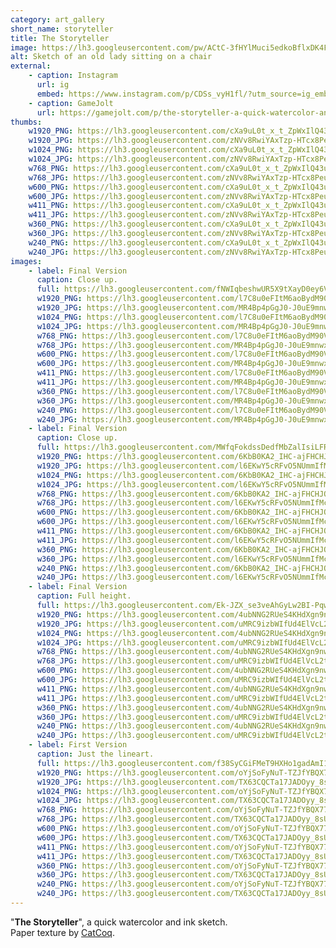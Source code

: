 ```yaml
---
category: art_gallery
short_name: storyteller
title: The Storyteller
image: https://lh3.googleusercontent.com/pw/ACtC-3fHYlMuci5edkoBflxDK4FUVbLto7651c-rRh2h5JPSmZpqglYrK0wcXJdiVWC7gNOStZInn7wZcsGSQxo9N3eiGnbMfT7xYhG4v-eo_p8VX4IloZnHDSVPmwgiuTd0mO11XdbvLo8peO-tmebLXPFV=w1200-h630-no?authuser=0
alt: Sketch of an old lady sitting on a chair
external:
    - caption: Instagram
      url: ig
      embed: https://www.instagram.com/p/CDSs_vyH1fl/?utm_source=ig_embed&amp;utm_campaign=loading
    - caption: GameJolt
      url: https://gamejolt.com/p/the-storyteller-a-quick-watercolor-and-ink-sketch-k4ngwusu
thumbs:
    w1920_PNG: https://lh3.googleusercontent.com/cXa9uL0t_x_t_ZpWxIlQ43uz2kme7sV0qs9WU5jCxx5tEwzMzSRMix1AtpxnlELgBTgTFVSs8a1_vj66fCdMMgrixXXbV4p4xWL5kchh4vyJWew1dZ-1sDWc1MYHGIn0PBfpUaNbnQ=w355
    w1920_JPG: https://lh3.googleusercontent.com/zNVv8RwiYAxTzp-HTcx8Peu5OtcBraJHoPafXUsPTxR3ZYZrpa1Kr_kb-ZMrqoFKzCyXSSYMHUQhaSoTJ0Zmg9c-uWupWsCmGeBXOQGt_7vEIoQ9LMyZXn7RuxFQxhUPrDfUwEjdwA=w355
    w1024_PNG: https://lh3.googleusercontent.com/cXa9uL0t_x_t_ZpWxIlQ43uz2kme7sV0qs9WU5jCxx5tEwzMzSRMix1AtpxnlELgBTgTFVSs8a1_vj66fCdMMgrixXXbV4p4xWL5kchh4vyJWew1dZ-1sDWc1MYHGIn0PBfpUaNbnQ=w284
    w1024_JPG: https://lh3.googleusercontent.com/zNVv8RwiYAxTzp-HTcx8Peu5OtcBraJHoPafXUsPTxR3ZYZrpa1Kr_kb-ZMrqoFKzCyXSSYMHUQhaSoTJ0Zmg9c-uWupWsCmGeBXOQGt_7vEIoQ9LMyZXn7RuxFQxhUPrDfUwEjdwA=w284
    w768_PNG: https://lh3.googleusercontent.com/cXa9uL0t_x_t_ZpWxIlQ43uz2kme7sV0qs9WU5jCxx5tEwzMzSRMix1AtpxnlELgBTgTFVSs8a1_vj66fCdMMgrixXXbV4p4xWL5kchh4vyJWew1dZ-1sDWc1MYHGIn0PBfpUaNbnQ=w213
    w768_JPG: https://lh3.googleusercontent.com/zNVv8RwiYAxTzp-HTcx8Peu5OtcBraJHoPafXUsPTxR3ZYZrpa1Kr_kb-ZMrqoFKzCyXSSYMHUQhaSoTJ0Zmg9c-uWupWsCmGeBXOQGt_7vEIoQ9LMyZXn7RuxFQxhUPrDfUwEjdwA=w213
    w600_PNG: https://lh3.googleusercontent.com/cXa9uL0t_x_t_ZpWxIlQ43uz2kme7sV0qs9WU5jCxx5tEwzMzSRMix1AtpxnlELgBTgTFVSs8a1_vj66fCdMMgrixXXbV4p4xWL5kchh4vyJWew1dZ-1sDWc1MYHGIn0PBfpUaNbnQ=w166
    w600_JPG: https://lh3.googleusercontent.com/zNVv8RwiYAxTzp-HTcx8Peu5OtcBraJHoPafXUsPTxR3ZYZrpa1Kr_kb-ZMrqoFKzCyXSSYMHUQhaSoTJ0Zmg9c-uWupWsCmGeBXOQGt_7vEIoQ9LMyZXn7RuxFQxhUPrDfUwEjdwA=w166
    w411_PNG: https://lh3.googleusercontent.com/cXa9uL0t_x_t_ZpWxIlQ43uz2kme7sV0qs9WU5jCxx5tEwzMzSRMix1AtpxnlELgBTgTFVSs8a1_vj66fCdMMgrixXXbV4p4xWL5kchh4vyJWew1dZ-1sDWc1MYHGIn0PBfpUaNbnQ=w114
    w411_JPG: https://lh3.googleusercontent.com/zNVv8RwiYAxTzp-HTcx8Peu5OtcBraJHoPafXUsPTxR3ZYZrpa1Kr_kb-ZMrqoFKzCyXSSYMHUQhaSoTJ0Zmg9c-uWupWsCmGeBXOQGt_7vEIoQ9LMyZXn7RuxFQxhUPrDfUwEjdwA=w114
    w360_PNG: https://lh3.googleusercontent.com/cXa9uL0t_x_t_ZpWxIlQ43uz2kme7sV0qs9WU5jCxx5tEwzMzSRMix1AtpxnlELgBTgTFVSs8a1_vj66fCdMMgrixXXbV4p4xWL5kchh4vyJWew1dZ-1sDWc1MYHGIn0PBfpUaNbnQ=w100
    w360_JPG: https://lh3.googleusercontent.com/zNVv8RwiYAxTzp-HTcx8Peu5OtcBraJHoPafXUsPTxR3ZYZrpa1Kr_kb-ZMrqoFKzCyXSSYMHUQhaSoTJ0Zmg9c-uWupWsCmGeBXOQGt_7vEIoQ9LMyZXn7RuxFQxhUPrDfUwEjdwA=w100
    w240_PNG: https://lh3.googleusercontent.com/cXa9uL0t_x_t_ZpWxIlQ43uz2kme7sV0qs9WU5jCxx5tEwzMzSRMix1AtpxnlELgBTgTFVSs8a1_vj66fCdMMgrixXXbV4p4xWL5kchh4vyJWew1dZ-1sDWc1MYHGIn0PBfpUaNbnQ=w66
    w240_JPG: https://lh3.googleusercontent.com/zNVv8RwiYAxTzp-HTcx8Peu5OtcBraJHoPafXUsPTxR3ZYZrpa1Kr_kb-ZMrqoFKzCyXSSYMHUQhaSoTJ0Zmg9c-uWupWsCmGeBXOQGt_7vEIoQ9LMyZXn7RuxFQxhUPrDfUwEjdwA=w66
images:
    - label: Final Version
      caption: Close up.
      full: https://lh3.googleusercontent.com/fNWIqbeshwUR5X9tXayD0ey6VZv54O2Zv2o8zVbmjrTHlnXkFMz88Vzk4s59FSvMHPU6GgZnZ4sRAmKte0YC-XwBUZTE0XYlhxu2RxrMALBebvqcrUWcPefC2XKwbgJjoYVZokzPcg=w1080-h1080
      w1920_PNG: https://lh3.googleusercontent.com/l7C8u0eFItM6aoBydM90Vceu4YTnVNW8PasdXoVnJslZZuanSAQAXoL6mw8Lksh2Z3FcVjBZroFEesVIJcYq-K6ZEIDfyAFAqL3BOsq5t-4cc963qHx8xS_GpIRB29YeCC_-2Emb1w=w850
      w1920_JPG: https://lh3.googleusercontent.com/MR4Bp4pGgJ0-J0uE9mnwxAAMJfZHAk50M9E8IWQAlwDBBwQ45dhYj-dd93ex-ZRki3BKkNcdaup5fC8EUOQfp87h_YsZm-24ZI4FJ2IqyAGBiw6ujuj6SKh5IVY_c2r6Sj1bcxFUrA=w850
      w1024_PNG: https://lh3.googleusercontent.com/l7C8u0eFItM6aoBydM90Vceu4YTnVNW8PasdXoVnJslZZuanSAQAXoL6mw8Lksh2Z3FcVjBZroFEesVIJcYq-K6ZEIDfyAFAqL3BOsq5t-4cc963qHx8xS_GpIRB29YeCC_-2Emb1w=w711
      w1024_JPG: https://lh3.googleusercontent.com/MR4Bp4pGgJ0-J0uE9mnwxAAMJfZHAk50M9E8IWQAlwDBBwQ45dhYj-dd93ex-ZRki3BKkNcdaup5fC8EUOQfp87h_YsZm-24ZI4FJ2IqyAGBiw6ujuj6SKh5IVY_c2r6Sj1bcxFUrA=w711
      w768_PNG: https://lh3.googleusercontent.com/l7C8u0eFItM6aoBydM90Vceu4YTnVNW8PasdXoVnJslZZuanSAQAXoL6mw8Lksh2Z3FcVjBZroFEesVIJcYq-K6ZEIDfyAFAqL3BOsq5t-4cc963qHx8xS_GpIRB29YeCC_-2Emb1w=w533
      w768_JPG: https://lh3.googleusercontent.com/MR4Bp4pGgJ0-J0uE9mnwxAAMJfZHAk50M9E8IWQAlwDBBwQ45dhYj-dd93ex-ZRki3BKkNcdaup5fC8EUOQfp87h_YsZm-24ZI4FJ2IqyAGBiw6ujuj6SKh5IVY_c2r6Sj1bcxFUrA=w533
      w600_PNG: https://lh3.googleusercontent.com/l7C8u0eFItM6aoBydM90Vceu4YTnVNW8PasdXoVnJslZZuanSAQAXoL6mw8Lksh2Z3FcVjBZroFEesVIJcYq-K6ZEIDfyAFAqL3BOsq5t-4cc963qHx8xS_GpIRB29YeCC_-2Emb1w=w416
      w600_JPG: https://lh3.googleusercontent.com/MR4Bp4pGgJ0-J0uE9mnwxAAMJfZHAk50M9E8IWQAlwDBBwQ45dhYj-dd93ex-ZRki3BKkNcdaup5fC8EUOQfp87h_YsZm-24ZI4FJ2IqyAGBiw6ujuj6SKh5IVY_c2r6Sj1bcxFUrA=w416
      w411_PNG: https://lh3.googleusercontent.com/l7C8u0eFItM6aoBydM90Vceu4YTnVNW8PasdXoVnJslZZuanSAQAXoL6mw8Lksh2Z3FcVjBZroFEesVIJcYq-K6ZEIDfyAFAqL3BOsq5t-4cc963qHx8xS_GpIRB29YeCC_-2Emb1w=w285
      w411_JPG: https://lh3.googleusercontent.com/MR4Bp4pGgJ0-J0uE9mnwxAAMJfZHAk50M9E8IWQAlwDBBwQ45dhYj-dd93ex-ZRki3BKkNcdaup5fC8EUOQfp87h_YsZm-24ZI4FJ2IqyAGBiw6ujuj6SKh5IVY_c2r6Sj1bcxFUrA=w285
      w360_PNG: https://lh3.googleusercontent.com/l7C8u0eFItM6aoBydM90Vceu4YTnVNW8PasdXoVnJslZZuanSAQAXoL6mw8Lksh2Z3FcVjBZroFEesVIJcYq-K6ZEIDfyAFAqL3BOsq5t-4cc963qHx8xS_GpIRB29YeCC_-2Emb1w=w250
      w360_JPG: https://lh3.googleusercontent.com/MR4Bp4pGgJ0-J0uE9mnwxAAMJfZHAk50M9E8IWQAlwDBBwQ45dhYj-dd93ex-ZRki3BKkNcdaup5fC8EUOQfp87h_YsZm-24ZI4FJ2IqyAGBiw6ujuj6SKh5IVY_c2r6Sj1bcxFUrA=w250
      w240_PNG: https://lh3.googleusercontent.com/l7C8u0eFItM6aoBydM90Vceu4YTnVNW8PasdXoVnJslZZuanSAQAXoL6mw8Lksh2Z3FcVjBZroFEesVIJcYq-K6ZEIDfyAFAqL3BOsq5t-4cc963qHx8xS_GpIRB29YeCC_-2Emb1w=w166
      w240_JPG: https://lh3.googleusercontent.com/MR4Bp4pGgJ0-J0uE9mnwxAAMJfZHAk50M9E8IWQAlwDBBwQ45dhYj-dd93ex-ZRki3BKkNcdaup5fC8EUOQfp87h_YsZm-24ZI4FJ2IqyAGBiw6ujuj6SKh5IVY_c2r6Sj1bcxFUrA=w166
    - label: Final Version
      caption: Close up.
      full: https://lh3.googleusercontent.com/MWfqFokdssDedfMbZalIsiLFR6J8gqWg2Bz3jr-fN9mW0Wo30AXWbMJu5t3w82T_sYW2ZB3As6WPT3NTfErE7XRF2b1g2OPhK2x2NoD4_pugL8h6mxU7ZcJjJvOhOrRK-F3d6YpjvQ=w1080-h1080
      w1920_PNG: https://lh3.googleusercontent.com/6KbB0KA2_IHC-ajFHCHJQzRdafUKw-EgBufsyxrDcDKO24_PGkqtssmO4iw7WQjOsKPQFlWYwCAjQtIHa1YQf-inIdDxAuYfrmFcOMGpokhTKRtZN0eI45h6st2NxXu0E6msAUHvqw=w850
      w1920_JPG: https://lh3.googleusercontent.com/l6EKwY5cRFvO5NUmmIfMcmeK_KM1npZuRw2Tx9jx0Tn6MMdNZ9hQPnsxy03-Rg8vj6iw3IBzgF-8Lolu92AbY956V-qzT-tqo7J-DtRW-twG89YzOglHJxTcwpl5sac7iK1zs4M9YQ=w850
      w1024_PNG: https://lh3.googleusercontent.com/6KbB0KA2_IHC-ajFHCHJQzRdafUKw-EgBufsyxrDcDKO24_PGkqtssmO4iw7WQjOsKPQFlWYwCAjQtIHa1YQf-inIdDxAuYfrmFcOMGpokhTKRtZN0eI45h6st2NxXu0E6msAUHvqw=w711
      w1024_JPG: https://lh3.googleusercontent.com/l6EKwY5cRFvO5NUmmIfMcmeK_KM1npZuRw2Tx9jx0Tn6MMdNZ9hQPnsxy03-Rg8vj6iw3IBzgF-8Lolu92AbY956V-qzT-tqo7J-DtRW-twG89YzOglHJxTcwpl5sac7iK1zs4M9YQ=w711
      w768_PNG: https://lh3.googleusercontent.com/6KbB0KA2_IHC-ajFHCHJQzRdafUKw-EgBufsyxrDcDKO24_PGkqtssmO4iw7WQjOsKPQFlWYwCAjQtIHa1YQf-inIdDxAuYfrmFcOMGpokhTKRtZN0eI45h6st2NxXu0E6msAUHvqw=w533
      w768_JPG: https://lh3.googleusercontent.com/l6EKwY5cRFvO5NUmmIfMcmeK_KM1npZuRw2Tx9jx0Tn6MMdNZ9hQPnsxy03-Rg8vj6iw3IBzgF-8Lolu92AbY956V-qzT-tqo7J-DtRW-twG89YzOglHJxTcwpl5sac7iK1zs4M9YQ=w533
      w600_PNG: https://lh3.googleusercontent.com/6KbB0KA2_IHC-ajFHCHJQzRdafUKw-EgBufsyxrDcDKO24_PGkqtssmO4iw7WQjOsKPQFlWYwCAjQtIHa1YQf-inIdDxAuYfrmFcOMGpokhTKRtZN0eI45h6st2NxXu0E6msAUHvqw=w416
      w600_JPG: https://lh3.googleusercontent.com/l6EKwY5cRFvO5NUmmIfMcmeK_KM1npZuRw2Tx9jx0Tn6MMdNZ9hQPnsxy03-Rg8vj6iw3IBzgF-8Lolu92AbY956V-qzT-tqo7J-DtRW-twG89YzOglHJxTcwpl5sac7iK1zs4M9YQ=w416
      w411_PNG: https://lh3.googleusercontent.com/6KbB0KA2_IHC-ajFHCHJQzRdafUKw-EgBufsyxrDcDKO24_PGkqtssmO4iw7WQjOsKPQFlWYwCAjQtIHa1YQf-inIdDxAuYfrmFcOMGpokhTKRtZN0eI45h6st2NxXu0E6msAUHvqw=w285
      w411_JPG: https://lh3.googleusercontent.com/l6EKwY5cRFvO5NUmmIfMcmeK_KM1npZuRw2Tx9jx0Tn6MMdNZ9hQPnsxy03-Rg8vj6iw3IBzgF-8Lolu92AbY956V-qzT-tqo7J-DtRW-twG89YzOglHJxTcwpl5sac7iK1zs4M9YQ=w285
      w360_PNG: https://lh3.googleusercontent.com/6KbB0KA2_IHC-ajFHCHJQzRdafUKw-EgBufsyxrDcDKO24_PGkqtssmO4iw7WQjOsKPQFlWYwCAjQtIHa1YQf-inIdDxAuYfrmFcOMGpokhTKRtZN0eI45h6st2NxXu0E6msAUHvqw=w250
      w360_JPG: https://lh3.googleusercontent.com/l6EKwY5cRFvO5NUmmIfMcmeK_KM1npZuRw2Tx9jx0Tn6MMdNZ9hQPnsxy03-Rg8vj6iw3IBzgF-8Lolu92AbY956V-qzT-tqo7J-DtRW-twG89YzOglHJxTcwpl5sac7iK1zs4M9YQ=w250
      w240_PNG: https://lh3.googleusercontent.com/6KbB0KA2_IHC-ajFHCHJQzRdafUKw-EgBufsyxrDcDKO24_PGkqtssmO4iw7WQjOsKPQFlWYwCAjQtIHa1YQf-inIdDxAuYfrmFcOMGpokhTKRtZN0eI45h6st2NxXu0E6msAUHvqw=w166
      w240_JPG: https://lh3.googleusercontent.com/l6EKwY5cRFvO5NUmmIfMcmeK_KM1npZuRw2Tx9jx0Tn6MMdNZ9hQPnsxy03-Rg8vj6iw3IBzgF-8Lolu92AbY956V-qzT-tqo7J-DtRW-twG89YzOglHJxTcwpl5sac7iK1zs4M9YQ=w166
    - label: Final Version
      caption: Full height.
      full: https://lh3.googleusercontent.com/Ek-JZX_se3veAhGyLw2BI-PqwQpeWqieV_rHttu1xGHVMDfIhwD0nQ5HK-ccsm56dlPC-y267iY37GkFecrssHm5Gj9Qtnn0QZVwtQzChAbChmDVh4WZACHd9pKPhlpHH8yzS_iQDw=w1080-h1080
      w1920_PNG: https://lh3.googleusercontent.com/4ubNNG2RUeS4KHdXgn9nwLTFpZF2NWZueadzMWaneuqfSaBU4i-ufx9cDtvtvKf1qxIuMhEdb65cA9IiMCkJywYW2uTyt9IAVk_bzy9rIl1hWDAUWJ4WEFUVTLSS_X5bxhwUZtOZjg=w850
      w1920_JPG: https://lh3.googleusercontent.com/uMRC9izbWIfUd4ElVcL2tFPVLrR6Ie7YnFhXRqKFWRyiQKDLei1Jb0gTxDBq6uZnQ4APyZ5Wcdjv0KW1xmLF-BAIIagpIofiroBoLFj8vIOFr7TzJXa4Iglk_ME-DJt7XdEkXLihJQ=w850
      w1024_PNG: https://lh3.googleusercontent.com/4ubNNG2RUeS4KHdXgn9nwLTFpZF2NWZueadzMWaneuqfSaBU4i-ufx9cDtvtvKf1qxIuMhEdb65cA9IiMCkJywYW2uTyt9IAVk_bzy9rIl1hWDAUWJ4WEFUVTLSS_X5bxhwUZtOZjg=w711
      w1024_JPG: https://lh3.googleusercontent.com/uMRC9izbWIfUd4ElVcL2tFPVLrR6Ie7YnFhXRqKFWRyiQKDLei1Jb0gTxDBq6uZnQ4APyZ5Wcdjv0KW1xmLF-BAIIagpIofiroBoLFj8vIOFr7TzJXa4Iglk_ME-DJt7XdEkXLihJQ=w711
      w768_PNG: https://lh3.googleusercontent.com/4ubNNG2RUeS4KHdXgn9nwLTFpZF2NWZueadzMWaneuqfSaBU4i-ufx9cDtvtvKf1qxIuMhEdb65cA9IiMCkJywYW2uTyt9IAVk_bzy9rIl1hWDAUWJ4WEFUVTLSS_X5bxhwUZtOZjg=w533
      w768_JPG: https://lh3.googleusercontent.com/uMRC9izbWIfUd4ElVcL2tFPVLrR6Ie7YnFhXRqKFWRyiQKDLei1Jb0gTxDBq6uZnQ4APyZ5Wcdjv0KW1xmLF-BAIIagpIofiroBoLFj8vIOFr7TzJXa4Iglk_ME-DJt7XdEkXLihJQ=w533
      w600_PNG: https://lh3.googleusercontent.com/4ubNNG2RUeS4KHdXgn9nwLTFpZF2NWZueadzMWaneuqfSaBU4i-ufx9cDtvtvKf1qxIuMhEdb65cA9IiMCkJywYW2uTyt9IAVk_bzy9rIl1hWDAUWJ4WEFUVTLSS_X5bxhwUZtOZjg=w416
      w600_JPG: https://lh3.googleusercontent.com/uMRC9izbWIfUd4ElVcL2tFPVLrR6Ie7YnFhXRqKFWRyiQKDLei1Jb0gTxDBq6uZnQ4APyZ5Wcdjv0KW1xmLF-BAIIagpIofiroBoLFj8vIOFr7TzJXa4Iglk_ME-DJt7XdEkXLihJQ=w416
      w411_PNG: https://lh3.googleusercontent.com/4ubNNG2RUeS4KHdXgn9nwLTFpZF2NWZueadzMWaneuqfSaBU4i-ufx9cDtvtvKf1qxIuMhEdb65cA9IiMCkJywYW2uTyt9IAVk_bzy9rIl1hWDAUWJ4WEFUVTLSS_X5bxhwUZtOZjg=w285
      w411_JPG: https://lh3.googleusercontent.com/uMRC9izbWIfUd4ElVcL2tFPVLrR6Ie7YnFhXRqKFWRyiQKDLei1Jb0gTxDBq6uZnQ4APyZ5Wcdjv0KW1xmLF-BAIIagpIofiroBoLFj8vIOFr7TzJXa4Iglk_ME-DJt7XdEkXLihJQ=w285
      w360_PNG: https://lh3.googleusercontent.com/4ubNNG2RUeS4KHdXgn9nwLTFpZF2NWZueadzMWaneuqfSaBU4i-ufx9cDtvtvKf1qxIuMhEdb65cA9IiMCkJywYW2uTyt9IAVk_bzy9rIl1hWDAUWJ4WEFUVTLSS_X5bxhwUZtOZjg=w250
      w360_JPG: https://lh3.googleusercontent.com/uMRC9izbWIfUd4ElVcL2tFPVLrR6Ie7YnFhXRqKFWRyiQKDLei1Jb0gTxDBq6uZnQ4APyZ5Wcdjv0KW1xmLF-BAIIagpIofiroBoLFj8vIOFr7TzJXa4Iglk_ME-DJt7XdEkXLihJQ=w250
      w240_PNG: https://lh3.googleusercontent.com/4ubNNG2RUeS4KHdXgn9nwLTFpZF2NWZueadzMWaneuqfSaBU4i-ufx9cDtvtvKf1qxIuMhEdb65cA9IiMCkJywYW2uTyt9IAVk_bzy9rIl1hWDAUWJ4WEFUVTLSS_X5bxhwUZtOZjg=w166
      w240_JPG: https://lh3.googleusercontent.com/uMRC9izbWIfUd4ElVcL2tFPVLrR6Ie7YnFhXRqKFWRyiQKDLei1Jb0gTxDBq6uZnQ4APyZ5Wcdjv0KW1xmLF-BAIIagpIofiroBoLFj8vIOFr7TzJXa4Iglk_ME-DJt7XdEkXLihJQ=w166
    - label: First Version
      caption: Just the lineart.
      full: https://lh3.googleusercontent.com/f38SyCGiFMeT9HXHo1gadAmI1i9_fR48QGXBDxJSOGEaEqkpz9WkjmRlvDu9JXv5zuEmipDKB0DYdxXhUDB9Jp34cHNnywDM7dDB3wgKumarIQyPvG5Y2JkB0ZaMleu6Y44Yk2O1ow=w1080-h1080
      w1920_PNG: https://lh3.googleusercontent.com/oYjSoFyNuT-TZJfYBQX775MVSZvlRz8DkjCJvci73lwaMpfgyVojV2hNcUSfuehDLtDnhCOs4qmNmsw-qMghkBBD_-m-lKCtoqrF-qGybQiCpAWULgcKCD2QT0jtVKZRKQgXcLMwGQ=w850
      w1920_JPG: https://lh3.googleusercontent.com/TX63CQCTa17JADOyy_8sUVftLDWBuG9xfu8qYb3ESOo04cxbVSPz748YdXim-BbQyIWSi1S6Tx2HY3pUScAokvmlmpFb9j6Z0jtbM3uOsttTrLsa9mJ3ZLoHIm4Dh4pVSApooEIpow=w850
      w1024_PNG: https://lh3.googleusercontent.com/oYjSoFyNuT-TZJfYBQX775MVSZvlRz8DkjCJvci73lwaMpfgyVojV2hNcUSfuehDLtDnhCOs4qmNmsw-qMghkBBD_-m-lKCtoqrF-qGybQiCpAWULgcKCD2QT0jtVKZRKQgXcLMwGQ=w711
      w1024_JPG: https://lh3.googleusercontent.com/TX63CQCTa17JADOyy_8sUVftLDWBuG9xfu8qYb3ESOo04cxbVSPz748YdXim-BbQyIWSi1S6Tx2HY3pUScAokvmlmpFb9j6Z0jtbM3uOsttTrLsa9mJ3ZLoHIm4Dh4pVSApooEIpow=w711
      w768_PNG: https://lh3.googleusercontent.com/oYjSoFyNuT-TZJfYBQX775MVSZvlRz8DkjCJvci73lwaMpfgyVojV2hNcUSfuehDLtDnhCOs4qmNmsw-qMghkBBD_-m-lKCtoqrF-qGybQiCpAWULgcKCD2QT0jtVKZRKQgXcLMwGQ=w533
      w768_JPG: https://lh3.googleusercontent.com/TX63CQCTa17JADOyy_8sUVftLDWBuG9xfu8qYb3ESOo04cxbVSPz748YdXim-BbQyIWSi1S6Tx2HY3pUScAokvmlmpFb9j6Z0jtbM3uOsttTrLsa9mJ3ZLoHIm4Dh4pVSApooEIpow=w533
      w600_PNG: https://lh3.googleusercontent.com/oYjSoFyNuT-TZJfYBQX775MVSZvlRz8DkjCJvci73lwaMpfgyVojV2hNcUSfuehDLtDnhCOs4qmNmsw-qMghkBBD_-m-lKCtoqrF-qGybQiCpAWULgcKCD2QT0jtVKZRKQgXcLMwGQ=w416
      w600_JPG: https://lh3.googleusercontent.com/TX63CQCTa17JADOyy_8sUVftLDWBuG9xfu8qYb3ESOo04cxbVSPz748YdXim-BbQyIWSi1S6Tx2HY3pUScAokvmlmpFb9j6Z0jtbM3uOsttTrLsa9mJ3ZLoHIm4Dh4pVSApooEIpow=w416
      w411_PNG: https://lh3.googleusercontent.com/oYjSoFyNuT-TZJfYBQX775MVSZvlRz8DkjCJvci73lwaMpfgyVojV2hNcUSfuehDLtDnhCOs4qmNmsw-qMghkBBD_-m-lKCtoqrF-qGybQiCpAWULgcKCD2QT0jtVKZRKQgXcLMwGQ=w285
      w411_JPG: https://lh3.googleusercontent.com/TX63CQCTa17JADOyy_8sUVftLDWBuG9xfu8qYb3ESOo04cxbVSPz748YdXim-BbQyIWSi1S6Tx2HY3pUScAokvmlmpFb9j6Z0jtbM3uOsttTrLsa9mJ3ZLoHIm4Dh4pVSApooEIpow=w285
      w360_PNG: https://lh3.googleusercontent.com/oYjSoFyNuT-TZJfYBQX775MVSZvlRz8DkjCJvci73lwaMpfgyVojV2hNcUSfuehDLtDnhCOs4qmNmsw-qMghkBBD_-m-lKCtoqrF-qGybQiCpAWULgcKCD2QT0jtVKZRKQgXcLMwGQ=w250
      w360_JPG: https://lh3.googleusercontent.com/TX63CQCTa17JADOyy_8sUVftLDWBuG9xfu8qYb3ESOo04cxbVSPz748YdXim-BbQyIWSi1S6Tx2HY3pUScAokvmlmpFb9j6Z0jtbM3uOsttTrLsa9mJ3ZLoHIm4Dh4pVSApooEIpow=w250
      w240_PNG: https://lh3.googleusercontent.com/oYjSoFyNuT-TZJfYBQX775MVSZvlRz8DkjCJvci73lwaMpfgyVojV2hNcUSfuehDLtDnhCOs4qmNmsw-qMghkBBD_-m-lKCtoqrF-qGybQiCpAWULgcKCD2QT0jtVKZRKQgXcLMwGQ=w166
      w240_JPG: https://lh3.googleusercontent.com/TX63CQCTa17JADOyy_8sUVftLDWBuG9xfu8qYb3ESOo04cxbVSPz748YdXim-BbQyIWSi1S6Tx2HY3pUScAokvmlmpFb9j6Z0jtbM3uOsttTrLsa9mJ3ZLoHIm4Dh4pVSApooEIpow=w166
---
```


"**The Storyteller**", a quick watercolor and ink sketch.  
Paper texture by [CatCoq](https://www.instagram.com/catcoq/).
